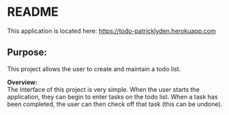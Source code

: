 # README

This application is located here: https://todo-patricklyden.herokuapp.com

## Purpose:<br>
This project allows the user to create and maintain a todo list.

**Overview:**<br>
The interface of this project is very simple.  When the user starts the application, they can begin to enter tasks on the todo list.  When a task has been completed, the user can then check off that task (this can be undone).
